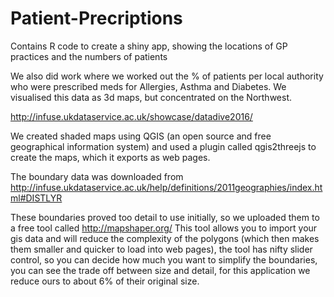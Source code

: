 # Patient-Precriptions
Contains R code to create a shiny app, showing the locations of GP practices and the numbers of patients

We also did work where we worked out the % of patients per local authority who were prescribed meds for Allergies, Asthma and Diabetes.
We visualised this data as 3d maps, but concentrated on the Northwest.

http://infuse.ukdataservice.ac.uk/showcase/datadive2016/

We created shaded maps using QGIS (an open source and free geographical information system) and used a plugin called qgis2threejs to 
create the maps, which it exports as web pages.

The boundary data was downloaded from http://infuse.ukdataservice.ac.uk/help/definitions/2011geographies/index.html#DISTLYR

These boundaries proved too detail to use initially, so we uploaded them to a free tool called http://mapshaper.org/
This tool allows you to import your gis data and will reduce the complexity of the polygons (which then makes them smaller and quicker to
load into web pages), the tool has nifty slider control, so you can decide how much you want to simplify the boundaries, you can 
see the trade off between size and detail, for this application we reduce ours to about 6% of their original size.
